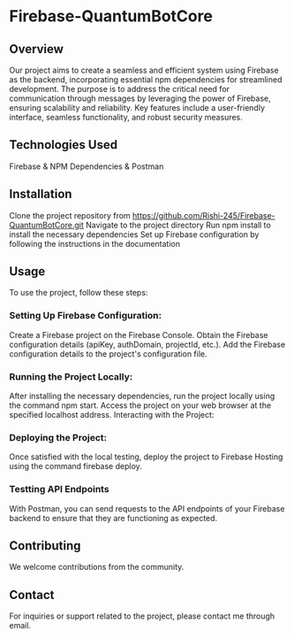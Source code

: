 # Firebase-QuantumBotCore

## Overview
Our project aims to create a seamless and efficient system using Firebase as the backend, incorporating essential npm dependencies for streamlined development. The purpose is to address the critical need for communication through messages by leveraging the power of Firebase, ensuring scalability and reliability. Key features include a user-friendly interface, seamless functionality, and robust security measures.

## Technologies Used
Firebase &
NPM Dependencies &
Postman

## Installation
Clone the project repository from https://github.com/Rishi-245/Firebase-QuantumBotCore.git
Navigate to the project directory
Run npm install to install the necessary dependencies
Set up Firebase configuration by following the instructions in the documentation

## Usage
To use the project, follow these steps:

### Setting Up Firebase Configuration:
Create a Firebase project on the Firebase Console.
Obtain the Firebase configuration details (apiKey, authDomain, projectId, etc.).
Add the Firebase configuration details to the project's configuration file.

### Running the Project Locally:
After installing the necessary dependencies, run the project locally using the command npm start.
Access the project on your web browser at the specified localhost address.
Interacting with the Project:

### Deploying the Project:
Once satisfied with the local testing, deploy the project to Firebase Hosting using the command firebase deploy.

### Testting API Endpoints
With Postman, you can send requests to the API endpoints of your Firebase backend to ensure that they are functioning as expected.

## Contributing
We welcome contributions from the community.

## Contact
For inquiries or support related to the project, please contact me through email.

